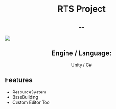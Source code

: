 <h1 align="center">RTS Project</h1>
<h2 align="center">--</h2>

<img src=/Readme/RTS1.gif>

<h2 align="center">Engine / Language:</h2> 
<p align="center">Unity / C# </p>


<h2>Features</h2>

- ResourceSystem
- BaseBuilding
- Custom Editor Tool
